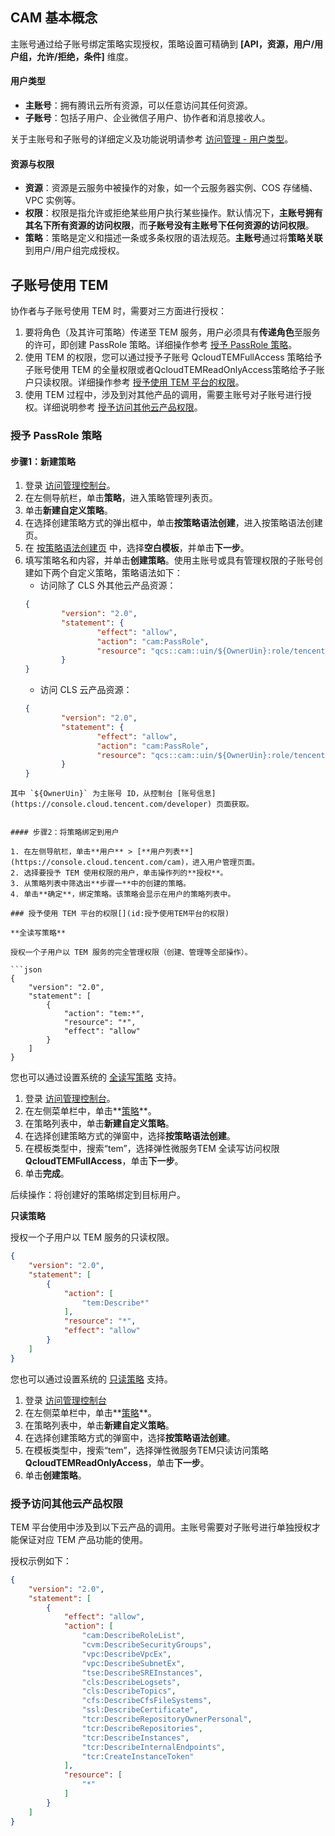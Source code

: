 ## CAM 基本概念

主账号通过给子账号绑定策略实现授权，策略设置可精确到 **[API，资源，用户/用户组，允许/拒绝，条件]** 维度。

#### 用户类型

- **主账号**：拥有腾讯云所有资源，可以任意访问其任何资源。
- **子账号**：包括子用户、企业微信子用户、协作者和消息接收人。

关于主账号和子账号的详细定义及功能说明请参考 [访问管理 - 用户类型](https://cloud.tencent.com/document/product/598/13665)。

#### 资源与权限

- **资源**：资源是云服务中被操作的对象，如一个云服务器实例、COS 存储桶、VPC 实例等。
- **权限**：权限是指允许或拒绝某些用户执行某些操作。默认情况下，**主账号拥有其名下所有资源的访问权限**，而**子账号没有主账号下任何资源的访问权限**。
- **策略**：策略是定义和描述一条或多条权限的语法规范。**主账号**通过将**策略关联**到用户/用户组完成授权。


## 子账号使用 TEM

协作者与子账号使用 TEM 时，需要对三方面进行授权：

1. 要将角色（及其许可策略）传递至 TEM 服务，用户必须具有**传递角色**至服务的许可，即创建 PassRole 策略。详细操作参考 [授予 PassRole 策略](#PassRole)。
2. 使用 TEM 的权限，您可以通过授予子账号 QcloudTEMFullAccess 策略给予子账号使用 TEM 的全量权限或者QcloudTEMReadOnlyAccess策略给予子账户只读权限。详细操作参考 [授予使用 TEM 平台的权限](#授予使用TEM平台的权限)。
3. 使用 TEM 过程中，涉及到对其他产品的调用，需要主账号对子账号进行授权。详细说明参考 [授予访问其他云产品权限](#授予访问其他云产品权限)。

[](id:PassRole)
### 授予 PassRole 策略

#### 步骤1：新建策略

1. 登录 [访问管理控制台](https://console.cloud.tencent.com/cam)。
2. 在左侧导航栏，单击**策略**，进入策略管理列表页。
3. 单击**新建自定义策略**。
4. 在选择创建策略方式的弹出框中，单击**按策略语法创建**，进入按策略语法创建页。
5. 在 [按策略语法创建页](https://console.cloud.tencent.com/cam/policy/createV2) 中，选择**空白模板**，并单击**下一步**。
6. 填写策略名和内容，并单击**创建策略**。使用主账号或具有管理权限的子账号创建如下两个自定义策略，策略语法如下：
	- 访问除了 CLS 外其他云产品资源：
	```json
	{
			"version": "2.0",
			"statement": {
					"effect": "allow",
					"action": "cam:PassRole",
					"resource": "qcs::cam::uin/${OwnerUin}:role/tencentcloudServiceRoleName/TEM_QCSLinkedRoleInAccessCluster"
			}
	}
	```
	- 访问 CLS 云产品资源：
	```json
	{
			"version": "2.0",
			"statement": {
					"effect": "allow",
					"action": "cam:PassRole",
					"resource": "qcs::cam::uin/${OwnerUin}:role/tencentcloudServiceRoleName/TEM_QCSLinkedRoleInTEMLog"
			}
	}
```
其中 `${OwnerUin}` 为主账号 ID，从控制台 [账号信息](https://console.cloud.tencent.com/developer) 页面获取。


#### 步骤2：将策略绑定到用户

1. 在左侧导航栏，单击**用户** > [**用户列表**](https://console.cloud.tencent.com/cam)，进入用户管理页面。
2. 选择要授予 TEM 使用权限的用户，单击操作列的**授权**。
3. 从策略列表中筛选出**步骤一**中的创建的策略。
4. 单击**确定**，绑定策略。该策略会显示在用户的策略列表中。

### 授予使用 TEM 平台的权限[](id:授予使用TEM平台的权限)

**全读写策略**

授权一个子用户以 TEM 服务的完全管理权限（创建、管理等全部操作）。

```json
{
    "version": "2.0",
    "statement": [
        {
            "action": "tem:*",
            "resource": "*",
            "effect": "allow"
        }
    ]
}
```

您也可以通过设置系统的 [全读写策略](https://console.cloud.tencent.com/cam/policy/createV2) 支持。

1. 登录 [访问管理控制台](https://console.cloud.tencent.com/cam/overview)。
2. 在左侧菜单栏中，单击**[策略](https://console.cloud.tencent.com/cam/policy)**。
3. 在策略列表中，单击**新建自定义策略**。
4. 在选择创建策略方式的弹窗中，选择**按策略语法创建**。
5. 在模板类型中，搜索“tem”，选择弹性微服务TEM 全读写访问权限**QcloudTEMFullAccess**，单击**下一步**。
6. 单击**完成**。

后续操作：将创建好的策略绑定到目标用户。

**只读策略**

授权一个子用户以 TEM 服务的只读权限。

```json
{
    "version": "2.0",
    "statement": [
        {
            "action": [
                "tem:Describe*"
            ],
            "resource": "*",
            "effect": "allow"
        }
    ]
}
```

您也可以通过设置系统的 [只读策略](https://console.cloud.tencent.com/cam/policy/createV2) 支持。

1. 登录 [访问管理控制台](https://console.cloud.tencent.com/cam/overview)
2. 在左侧菜单栏中，单击**[策略](https://console.cloud.tencent.com/cam/policy)**。
3. 在策略列表中，单击**新建自定义策略**。
4. 在选择创建策略方式的弹窗中，选择**按策略语法创建**。
5. 在模板类型中，搜索“tem”，选择弹性微服务TEM只读访问策略**QcloudTEMReadOnlyAccess**，单击**下一步**。
6. 单击**创建策略**。

### 授予访问其他云产品权限[](id:授予访问其他云产品权限)

TEM 平台使用中涉及到以下云产品的调用。主账号需要对子账号进行单独授权才能保证对应 TEM 产品功能的使用。

授权示例如下：

```json
{
    "version": "2.0",
    "statement": [
        {
            "effect": "allow",
            "action": [
                "cam:DescribeRoleList",
                "cvm:DescribeSecurityGroups",
                "vpc:DescribeVpcEx",
                "vpc:DescribeSubnetEx",
                "tse:DescribeSREInstances",
                "cls:DescribeLogsets",
                "cls:DescribeTopics",
                "cfs:DescribeCfsFileSystems",
                "ssl:DescribeCertificate",
                "tcr:DescribeRepositoryOwnerPersonal",
                "tcr:DescribeRepositories",
                "tcr:DescribeInstances",
                "tcr:DescribeInternalEndpoints",
                "tcr:CreateInstanceToken"
            ],
            "resource": [
                "*"
            ]
        }
    ]
}
```
